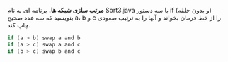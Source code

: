 **مرتب سازی شبکه ها.** برنامه ای به نام Sort3.java با سه دستور if (و بدون حلقه) بنویسید که سه عدد صحیح a، b و c را از خط فرمان بخواند و آنها را به ترتیب صعودی چاپ کند.
```java
if (a > b) swap a and b
if (a > c) swap a and c
if (b > c) swap b and c
```
